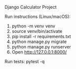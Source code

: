 Django Calculator Project 

Run instructions (Linux/macOS):


1. python -m venv venv
2. source venv/bin/activate
3. pip install -r requirements.txt
4. python manage.py migrate
5. python manage.py runserver
6. Open http://127.0.0.1:8000/

Run tests:
pytest -q
